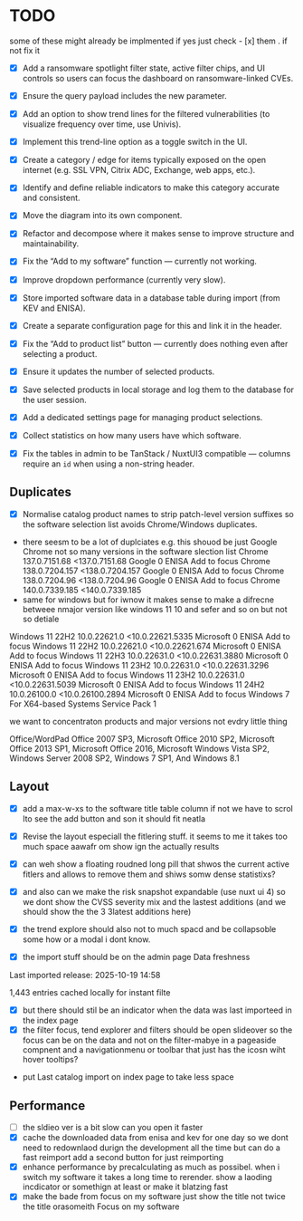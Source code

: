# TODO

some of these might already be implmented if yes just check - [x] them . if not fix it 


- [x] Add a ransomware spotlight filter state, active filter chips, and UI controls so users can focus the dashboard on ransomware-linked CVEs.
- [x] Ensure the query payload includes the new parameter.
- [x] Add an option to show trend lines for the filtered vulnerabilities (to visualize frequency over time, use Univis).
- [x] Implement this trend-line option as a toggle switch in the UI.

- [x] Create a category / edge for items typically exposed on the open internet (e.g. SSL VPN, Citrix ADC, Exchange, web apps, etc.).
- [x] Identify and define reliable indicators to make this category accurate and consistent.

- [x] Move the diagram into its own component.
- [x] Refactor and decompose where it makes sense to improve structure and maintainability.

- [x] Fix the “Add to my software” function — currently not working.
- [x] Improve dropdown performance (currently very slow).
- [x] Store imported software data in a database table during import (from KEV and ENISA).
- [x] Create a separate configuration page for this and link it in the header.

- [x] Fix the “Add to product list” button — currently does nothing even after selecting a product.
- [x] Ensure it updates the number of selected products.
- [x] Save selected products in local storage and log them to the database for the user session.
- [x] Add a dedicated settings page for managing product selections.
- [x] Collect statistics on how many users have which software.

- [x] Fix the tables in admin to be TanStack / NuxtUI3 compatible — columns require an `id` when using a non-string header.


## Duplicates
- [x] Normalise catalog product names to strip patch-level version suffixes so the software selection list avoids Chrome/Windows duplicates.
- there seesm to be a lot of duplciates e.g. this shouod be just Google Chrome not so many versions in the software slection list
Chrome 137.0.7151.68 <137.0.7151.68	Google	0	ENISA	Add to focus
Chrome 138.0.7204.157 <138.0.7204.157	Google	0	ENISA	Add to focus
Chrome 138.0.7204.96 <138.0.7204.96	Google	0	ENISA	Add to focus
Chrome 140.0.7339.185 <140.0.7339.185
- same for windows but for iwnow it makes sense to make a difrecne betweee nmajor version like windows 11 10 and sefer and so on but not so detiale

Windows 11 22H2 10.0.22621.0 <10.0.22621.5335	Microsoft	0	ENISA	Add to focus
Windows 11 22H2 10.0.22621.0 <10.0.22621.674	Microsoft	0	ENISA	Add to focus
Windows 11 22H3 10.0.22631.0 <10.0.22631.3880	Microsoft	0	ENISA	Add to focus
Windows 11 23H2 10.0.22631.0 <10.0.22631.3296	Microsoft	0	ENISA	Add to focus
Windows 11 23H2 10.0.22631.0 <10.0.22631.5039	Microsoft	0	ENISA	Add to focus
Windows 11 24H2 10.0.26100.0 <10.0.26100.2894	Microsoft	0	ENISA	Add to focus
Windows 7 For X64-based Systems Service Pack 1

we want to concentraton products and major versions not evdry little thing

Office/WordPad Office 2007 SP3, Microsoft Office 2010 SP2, Microsoft Office 2013 SP1, Microsoft Office 2016, Microsoft Windows Vista SP2, Windows Server 2008 SP2, Windows 7 SP1, And Windows 8.1	

## Layout
- [x] add a max-w-xs to the software title table column if not we have to scrol lto see the add button and son it should fit neatla

- [x] Revise the layout especiall the fitlering stuff. it seems to me it takes too much space aawafr om show ign the actually results
- [x] can weh show a floating roudned long pill that shwos the current active fitlers and allows to remove them and shiws somw dense statistixs?
- [x] and also can we make the risk snapshot expandable (use nuxt ui 4) so we dont show the CVSS severity mix and the lastest additions (and we should show the the 3 3latest additions here) 
- [x] the trend explore should also not to much spacd and be collapsoble some how or a modal i dont know. 
- [x] the import stuff should be on the admin page Data freshness

Last imported release: 2025-10-19 14:58

1,443 entries cached locally for instant filte
- [x] but there should stil be an indicator when the data was last importeed in the index page
- [x] the filter focus, tend explorer and filters should be open slideover so the focus can be on the data and not on the filter-mabye in a pageaside compnent and a navigationmenu  or toolbar that just has the icosn wiht hover tooltips?

- put Last catalog import on index page to take less space


## Performance

- [ ] the sldieo ver is a bit slow can you open it faster
- [x] cache the downloaded data from enisa and kev for one day so we dont need to redownlaod durign the development all the time but can do a fast reimport add a second button for just reimporting
- [x] enhance performance by precalculating as much as possibel. when i switch my software it takes a long time to rerender. show a laoding incdicator or somethign at least or make it blatzing fast 
- [x] make the bade from focus on my software just show the title not twice the title orasomeith Focus on my software
